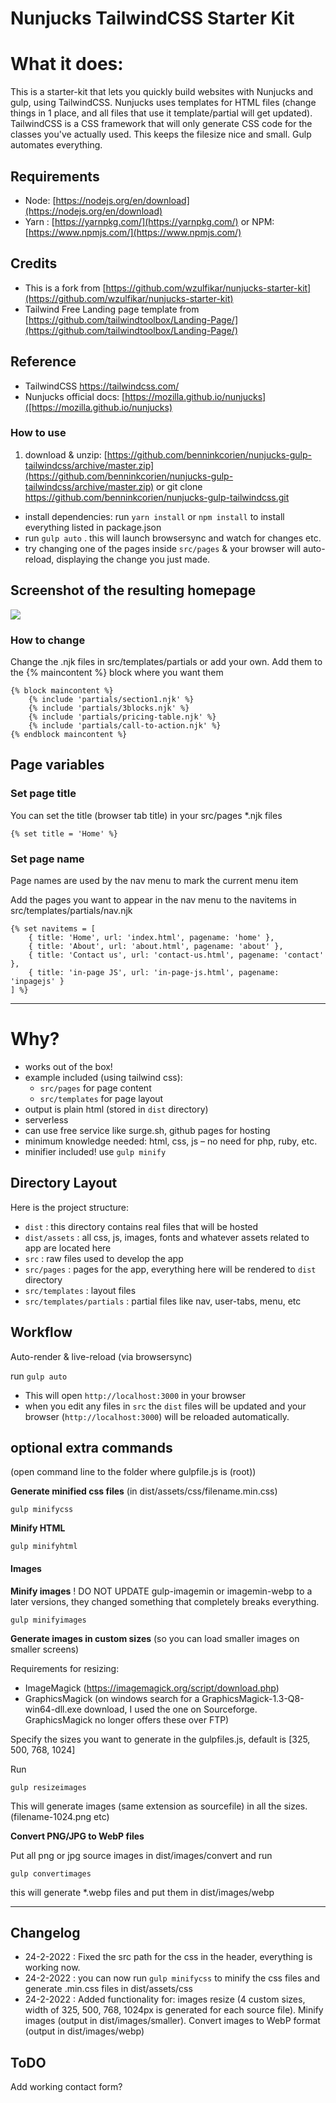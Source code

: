 # Nunjucks TailwindCSS Starter Kit

# What it does:

This is a starter-kit that lets you quickly build websites with Nunjucks and gulp, using TailwindCSS.
Nunjucks uses templates for HTML files (change things in 1 place, and all files that use it template/partial will get updated). TailwindCSS is a CSS framework that will only generate CSS code for the classes you've actually used. This keeps the filesize nice and small. Gulp automates everything.

## Requirements

- Node: [https://nodejs.org/en/download](https://nodejs.org/en/download)
- Yarn : [https://yarnpkg.com/](https://yarnpkg.com/) or NPM: [https://www.npmjs.com/](https://www.npmjs.com/)

## Credits

- This is a fork from [https://github.com/wzulfikar/nunjucks-starter-kit](https://github.com/wzulfikar/nunjucks-starter-kit)
- Tailwind Free Landing page template from [https://github.com/tailwindtoolbox/Landing-Page/](https://github.com/tailwindtoolbox/Landing-Page/)

## Reference

- TailwindCSS https://tailwindcss.com/
- Nunjucks official docs: [https://mozilla.github.io/nunjucks]([https://mozilla.github.io/nunjucks)

### How to use

1. download & unzip: [https://github.com/benninkcorien/nunjucks-gulp-tailwindcss/archive/master.zip](https://github.com/benninkcorien/nunjucks-gulp-tailwindcss/archive/master.zip)
   or
   git clone https://github.com/benninkcorien/nunjucks-gulp-tailwindcss.git

- install dependencies: run `yarn install` or `npm install` to install everything listed in package.json
- run `gulp auto` . this will launch browsersync and watch for changes etc.
- try changing one of the pages inside `src/pages` & your browser will auto-reload, displaying the change you just made.

## Screenshot of the resulting homepage

![](screenshot.jpg)

### How to change

Change the .njk files in src/templates/partials or add your own.
Add them to the {% maincontent %} block where you want them

    {% block maincontent %}
        {% include 'partials/section1.njk' %}
        {% include 'partials/3blocks.njk' %}
        {% include 'partials/pricing-table.njk' %}
        {% include 'partials/call-to-action.njk' %}
    {% endblock maincontent %}

## Page variables

### Set page title

You can set the title (browser tab title) in your src/pages \*.njk files

    {% set title = 'Home' %}

### Set page name

Page names are used by the nav menu to mark the current menu item

Add the pages you want to appear in the nav menu to the navitems in src/templates/partials/nav.njk

    {% set navitems = [
        { title: 'Home', url: 'index.html', pagename: 'home' },
        { title: 'About', url: 'about.html', pagename: 'about' },
        { title: 'Contact us', url: 'contact-us.html', pagename: 'contact' },
        { title: 'in-page JS', url: 'in-page-js.html', pagename: 'inpagejs' }
    ] %}

---

# Why?

- works out of the box!
- example included (using tailwind css):
  - `src/pages` for page content
  - `src/templates` for page layout
- output is plain html (stored in `dist` directory)
- serverless
- can use free service like surge.sh, github pages for hosting
- minimum knowledge needed: html, css, js – no need for php, ruby, etc.
- minifier included! use `gulp minify`

## Directory Layout

Here is the project structure:

- `dist` : this directory contains real files that will be hosted
- `dist/assets` : all css, js, images, fonts and whatever assets related to app are located here
- `src` : raw files used to develop the app
- `src/pages` : pages for the app, everything here will be rendered to `dist` directory
- `src/templates` : layout files
- `src/templates/partials` : partial files like nav, user-tabs, menu, etc

## Workflow

Auto-render & live-reload (via browsersync)

run `gulp auto`

- This will open `http://localhost:3000` in your browser
- when you edit any files in `src` the `dist` files will be updated and your browser (`http://localhost:3000`) will be reloaded automatically.

## optional extra commands

(open command line to the folder where gulpfile.js is (root))

**Generate minified css files**
(in dist/assets/css/filename.min.css)

    gulp minifycss

**Minify HTML**

    gulp minifyhtml

#### Images

**Minify images**
! DO NOT UPDATE gulp-imagemin or imagemin-webp to a later versions, they changed something that completely breaks everything.

    gulp minifyimages

**Generate images in custom sizes**
(so you can load smaller images on smaller screens)

Requirements for resizing:

- ImageMagick (https://imagemagick.org/script/download.php)
- GraphicsMagick (on windows search for a GraphicsMagick-1.3-Q8-win64-dll.exe download, I used the one on Sourceforge. GraphicsMagick no longer offers these over FTP)

Specify the sizes you want to generate in the gulpfiles.js, default is [325, 500, 768, 1024]

Run

    gulp resizeimages

This will generate images (same extension as sourcefile) in all the sizes. (filename-1024.png etc)

**Convert PNG/JPG to WebP files**

Put all png or jpg source images in dist/images/convert and run

    gulp convertimages

this will generate \*.webp files and put them in dist/images/webp

---

## Changelog

- 24-2-2022 : Fixed the src path for the css in the header, everything is working now.
- 24-2-2022 : you can now run `gulp minifycss` to minify the css files and generate .min.css files in dist/assets/css
- 24-2-2022 : Added functionality for: images resize (4 custom sizes, width of 325, 500, 768, 1024px is generated for each source file). Minify images (output in dist/images/smaller). Convert images to WebP format (output in dist/images/webp)

## ToDO

Add working contact form?
